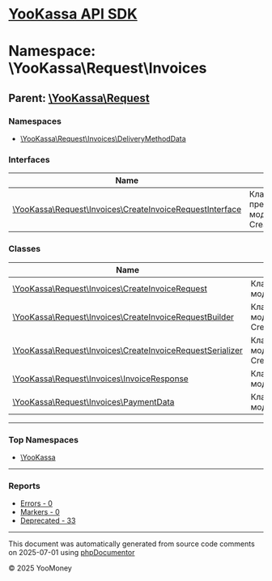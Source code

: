 # [YooKassa API SDK](../home.md)

# Namespace: \YooKassa\Request\Invoices

## Parent: [\YooKassa\Request](../namespaces/yookassa-request.md)

### Namespaces

* [\YooKassa\Request\Invoices\DeliveryMethodData](../namespaces/yookassa-request-invoices-deliverymethoddata.md)

### Interfaces

| Name | Summary |
| ---- | ------- |
| [\YooKassa\Request\Invoices\CreateInvoiceRequestInterface](../classes/YooKassa-Request-Invoices-CreateInvoiceRequestInterface.md) | Класс, представляющий модель CreateInvoiceRequest. |

### Classes

| Name | Summary |
| ---- | ------- |
| [\YooKassa\Request\Invoices\CreateInvoiceRequest](../classes/YooKassa-Request-Invoices-CreateInvoiceRequest.md) | Класс, представляющий модель CreateInvoiceRequest. |
| [\YooKassa\Request\Invoices\CreateInvoiceRequestBuilder](../classes/YooKassa-Request-Invoices-CreateInvoiceRequestBuilder.md) | Класс, представляющий модель CreateInvoiceRequestBuilder. |
| [\YooKassa\Request\Invoices\CreateInvoiceRequestSerializer](../classes/YooKassa-Request-Invoices-CreateInvoiceRequestSerializer.md) | Класс, представляющий модель CreateInvoiceRequestSerializer. |
| [\YooKassa\Request\Invoices\InvoiceResponse](../classes/YooKassa-Request-Invoices-InvoiceResponse.md) | Класс, представляющий модель InvoiceResponse. |
| [\YooKassa\Request\Invoices\PaymentData](../classes/YooKassa-Request-Invoices-PaymentData.md) | Класс, представляющий модель PaymentData. |

---

### Top Namespaces

* [\YooKassa](../namespaces/yookassa.md)

---

### Reports
* [Errors - 0](../reports/errors.md)
* [Markers - 0](../reports/markers.md)
* [Deprecated - 33](../reports/deprecated.md)

---

This document was automatically generated from source code comments on 2025-07-01 using [phpDocumentor](http://www.phpdoc.org/)

&copy; 2025 YooMoney